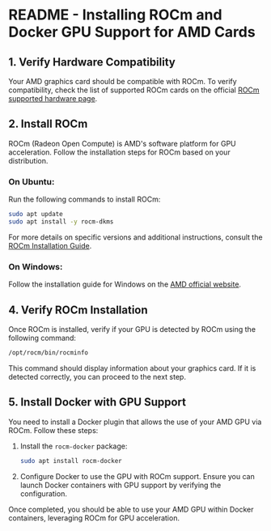 # README - Installing ROCm and Docker GPU Support for AMD Cards

## 1. Verify Hardware Compatibility
Your AMD graphics card should be compatible with ROCm. To verify compatibility, check the list of supported ROCm cards on the official [ROCm supported hardware page](https://rocmdocs.amd.com/).

## 2. Install ROCm
ROCm (Radeon Open Compute) is AMD's software platform for GPU acceleration. Follow the installation steps for ROCm based on your distribution.

### On Ubuntu:
Run the following commands to install ROCm:

```bash
sudo apt update
sudo apt install -y rocm-dkms
```

For more details on specific versions and additional instructions, consult the [ROCm Installation Guide](https://rocmdocs.amd.com/).

### On Windows:
Follow the installation guide for Windows on the [AMD official website](https://rocm.docs.amd.com/projects/install-on-windows/en/latest/reference/system-requirements.html).

## 4. Verify ROCm Installation
Once ROCm is installed, verify if your GPU is detected by ROCm using the following command:

```bash
/opt/rocm/bin/rocminfo
```

This command should display information about your graphics card. If it is detected correctly, you can proceed to the next step.

## 5. Install Docker with GPU Support
You need to install a Docker plugin that allows the use of your AMD GPU via ROCm. Follow these steps:

1. Install the `rocm-docker` package:

   ```bash
   sudo apt install rocm-docker
   ```

2. Configure Docker to use the GPU with ROCm support. Ensure you can launch Docker containers with GPU support by verifying the configuration.

Once completed, you should be able to use your AMD GPU within Docker containers, leveraging ROCm for GPU acceleration.
